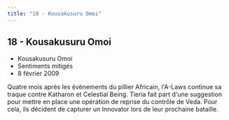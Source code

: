```yaml
---
title: "18 - Kousakusuru Omoi"
---
```


18 - Kousakusuru Omoi
---------------------

* Kousakusuru Omoi
* Sentiments mitigés
* 8 février 2009


Quatre mois après les évènements du pillier Africain, l'A-Laws continue sa traque contre Katharon et Celestial Being. Tieria fait part d'une suggestion pour mettre en place une opération de reprise du contrôle de Veda. Pour cela, ils décident de capturer un Innovator lors de leur prochaine bataille.


